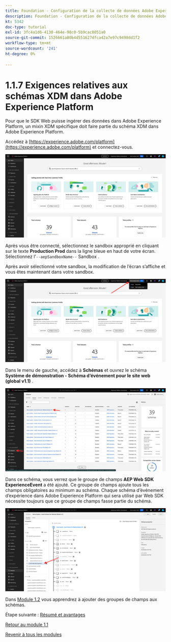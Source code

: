 ```yaml
---
title: Foundation - Configuration de la collecte de données Adobe Experience Platform et de l’extension Web SDK - Exigences du schéma XDM dans Adobe Experience Platform
description: Foundation - Configuration de la collecte de données Adobe Experience Platform et de l’extension Web SDK - Exigences du schéma XDM dans Adobe Experience Platform
kt: 5342
doc-type: tutorial
exl-id: 3fc4a1d6-4130-464e-98c0-5b9cac8051a0
source-git-commit: 1526661a80b4d551627dfca42a7e97c9498dd1f2
workflow-type: tm+mt
source-wordcount: '241'
ht-degree: 0%

---
```


# 1.1.7 Exigences relatives aux schémas XDM dans Adobe Experience Platform

Pour que le SDK Web puisse ingérer des données dans Adobe Experience Platform, un mixin XDM spécifique doit faire partie du schéma XDM dans Adobe Experience Platform.

Accédez à [https://experience.adobe.com/platform](https://experience.adobe.com/platform) et connectez-vous.

![&#x200B; Débogueur AEP &#x200B;](./images/exp1.png)

Après vous être connecté, sélectionnez le sandbox approprié en cliquant sur le texte **Production Prod** dans la ligne bleue en haut de votre écran. Sélectionnez l’`--aepSandboxName--` Sandbox .

Après avoir sélectionné votre sandbox, la modification de l’écran s’affiche et vous êtes maintenant dans votre sandbox.

![&#x200B; Débogueur AEP &#x200B;](./images/exp2.png)

Dans le menu de gauche, accédez à **Schémas** et ouvrez le schéma **Système de démonstration - Schéma d’événement pour le site web (global v1.1)** .

![&#x200B; Débogueur AEP &#x200B;](./images/exp3.png)

Dans ce schéma, vous verrez que le groupe de champs **AEP Web SDK ExperienceEvent** a été ajouté. Ce groupe de champs ajoute tous les champs obligatoires au minimum au schéma. Chaque schéma d’événement d’expérience dans Adobe Experience Platform qui sera utilisé par Web SDK nécessite toujours que ce groupe de champs fasse partie du schéma.

![&#x200B; Débogueur AEP &#x200B;](./images/exp4.png)

Dans [Module 1.2](./../module1.2/data-ingestion.md) vous apprendrez à ajouter des groupes de champs aux schémas.

Étape suivante : [Résumé et avantages](./summary.md)

[Retour au module 1.1](./data-ingestion-launch-web-sdk.md)

[Revenir à tous les modules](./../../../overview.md)
